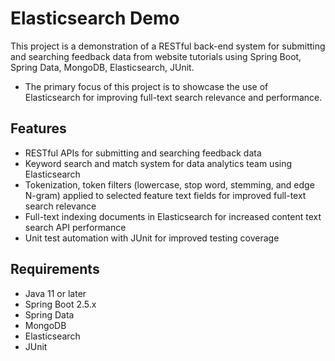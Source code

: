 # Elasticsearch Demo
This project is a demonstration of a RESTful back-end system for submitting and searching feedback data from website tutorials using 
Spring Boot, Spring Data, MongoDB, Elasticsearch, JUnit.  

- The primary focus of this project is to showcase the use of Elasticsearch for improving full-text search relevance and performance.

## Features
- RESTful APIs for submitting and searching feedback data
- Keyword search and match system for data analytics team using Elasticsearch
- Tokenization, token filters (lowercase, stop word, stemming, and edge N-gram) applied to selected feature text fields for improved full-text search relevance
- Full-text indexing documents in Elasticsearch for increased content text search API performance
- Unit test automation with JUnit for improved testing coverage


## Requirements
- Java 11 or later
- Spring Boot 2.5.x
- Spring Data
- MongoDB
- Elasticsearch
- JUnit
